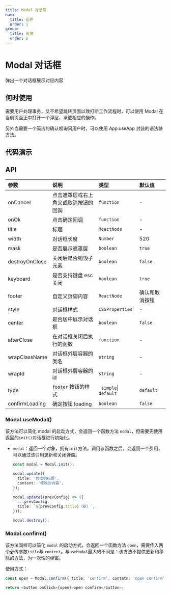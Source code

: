 ```yaml
---
title: Modal 对话框
nav:
  title: 组件
  order: 1
group: 
  title: 反馈
  order: 6
---
```


# Modal 对话框

弹出一个对话框展示对应内容

## 何时使用

需要用户处理事务，又不希望跳转页面以致打断工作流程时，可以使用 Modal 在当前页面正中打开一个浮层，承载相应的操作。

另外当需要一个简洁的确认框询问用户时，可以使用 App.useApp 封装的语法糖方法。

## 代码演示

<code src="./demo/basic.tsx"></code>

<code src="./demo/async.tsx"></code>

<code src="./demo/width.tsx"></code>

<code src="./demo/destroyOnClose.tsx"></code>

<code src="./demo/footer.tsx"></code>

<code src="./demo/style.tsx"></code>

<code src="./demo/update.tsx"></code>

<code src="./demo/confirm.tsx"></code>

## API

| 参数           | 说明                                 | 类型                | 默认值         |
| :------------- | :---------------------------------- | :------------------ | :------------- |
| onCancel       | 点击遮罩层或右上角叉或取消按钮的回调 | `function`          |   -             |
| onOk           | 点击确定回调                         | `function`          |  -              |
| title          | 标题                                 | `ReactNode`         |  -              |
| width          | 对话框长度                           | `Number`            | 520            |
| mask           | 是否展示遮罩层                       | `boolean`           | `true`           |
| destroyOnClose | 关闭后是否销毁子元素                 | `boolean`           | `false`          |
| keyboard       | 是否支持键盘 esc 关闭                | `boolean`           | `true`           |
| footer         | 自定义页脚内容                       | `ReactNode`         | 确认和取消按钮 |
| style          | 对话框样式                           | `CSSProperties`     |  -              |
| center         | 是否居中展示对话框                   | `boolean`           | `false`          |
| afterClose     | 在对话框关闭后执行的函数             | `function`          |   -             |
| wrapClassName  | 对话框外层容器的类名                 | `string`            |   -             |
| wrapId         | 对话框外层容器的 id                  | `string`            |   -             |
| type           | `footer` 按钮的样式                  | ` simple`\| `default` | `default`        |
| confirmLoading | 确定按钮 loading                     | `boolean`             | `false`          |

### Modal.useModal()

该方法可以简化 modal 的启动方式，会返回一个函数方法 `modal`，但需要先使用返回的`init()`对话框进行初始化。

- `modal`：返回一个对象，拥有`init`方法，调用该函数之后，会返回一个引用，可以通过该引用更新和关闭弹窗。

  ```typescript
  const modal = Modal.init();

  modal.update({
    title: '修改的标题',
    content: '修改的内容',
  });

  modal.update((prevConfig) => ({
    ...prevConfig,
    title: `${prevConfig.title}（新）`,
  }));

  modal.destroy();
  ```

### Modal.confirm()

该方法同样可以简化 `modal` 的启动方式，会返回一个函数方法 `open`，需要传入两个必传参数`title`与 `content`。与`useModal`最大的不同是：该方法不提供更新和移除的方法，为一次性的弹窗。

使用方式：

```typescript
const open = Modal.confirm({ title: 'confirm', contetn: 'open confirm' });

return <button onClick={open}>open confirm</button>;
```
